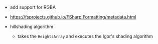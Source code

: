 ﻿- add support for RGBA

- https://fsprojects.github.io/FSharp.Formatting/metadata.html

- hillshading algorithm
    - takes the `HeightsArray` and executes the Igor's shading algorithm
